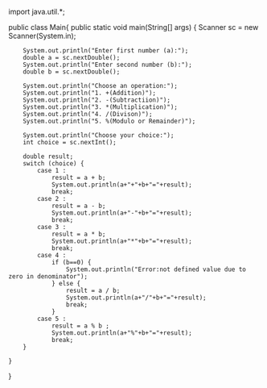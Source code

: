 import java.util.*;

public class Main{
    public static void main(String[] args) {
        Scanner sc = new Scanner(System.in);
        
        System.out.println("Enter first number (a):");
        double a = sc.nextDouble();
        System.out.println("Enter second number (b):");
        double b = sc.nextDouble();
        
        System.out.println("Choose an operation:");
        System.out.println("1. +(Addition)");
        System.out.println("2. -(Subtractiion)");
        System.out.println("3. *(Multiplication)");
        System.out.println("4. /(Divison)");
        System.out.println("5. %(Modulo or Remainder)");
        
        System.out.println("Choose your choice:");
        int choice = sc.nextInt();
        
        double result;
        switch (choice) {
            case 1 :
                result = a + b;
                System.out.println(a+"+"+b+"="+result);
                break;
            case 2 :
                result = a - b;
                System.out.println(a+"-"+b+"="+result);
                break;
            case 3 :
                result = a * b;
                System.out.println(a+"*"+b+"="+result);
                break;
            case 4 :
                if (b==0) {
                    System.out.println("Error:not defined value due to zero in denominator");
                } else {
                    result = a / b;
                    System.out.println(a+"/"+b+"="+result);
                    break;
                }
            case 5 :
                result = a % b ;
                System.out.println(a+"%"+b+"="+result);
                break;
        }
        
    }
}
